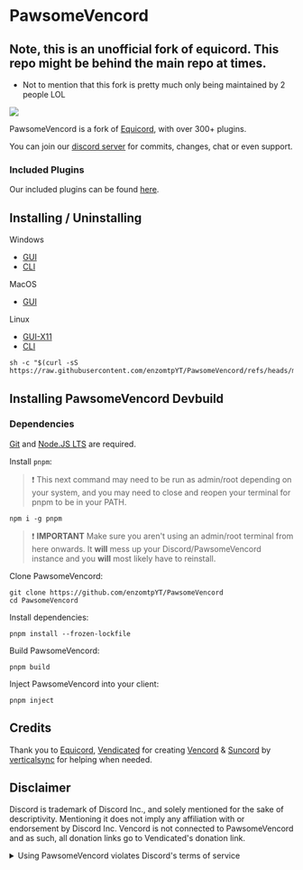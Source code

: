 # PawsomeVencord

## Note, this is an unofficial fork of equicord. This repo might be behind the main repo at times.

- Not to mention that this fork is pretty much only being maintained by 2 people LOL

![](https://img.shields.io/github/package-json/v/enzomtpYT/PawsomeVencord?style=for-the-badge&logo=github&logoColor=d3869b&label=&color=1d2021&labelColor=282828)

PawsomeVencord is a fork of [Equicord](https://github.com/equicord/equicord), with over 300+ plugins.

You can join our [discord server](https://equicord.org/discord) for commits, changes, chat or even support.

### Included Plugins

Our included plugins can be found [here](https://equicord.org/plugins).

## Installing / Uninstalling

Windows

- [GUI](https://github.com/enzomtpYT/PawsomeVencordInstaller/releases/latest/download/PawsomeVencordInstaller.exe)
- [CLI](https://github.com/enzomtpYT/PawsomeVencordInstaller/releases/latest/download/PawsomeVencordInstallerCli.exe)

MacOS

- [GUI](https://github.com/enzomtpYT/PawsomeVencordInstaller/releases/latest/download/PawsomeVencordInstaller.MacOS.zip)

Linux

- [GUI-X11](https://github.com/enzomtpYT/PawsomeVencordInstaller/releases/latest/download/PawsomeVencordInstaller-x11)
- [CLI](https://github.com/enzomtpYT/PawsomeVencordInstaller/releases/latest/download/PawsomeVencordInstallerCli-Linux)

```shell
sh -c "$(curl -sS https://raw.githubusercontent.com/enzomtpYT/PawsomeVencord/refs/heads/main/misc/install.sh)"
```

## Installing PawsomeVencord Devbuild

### Dependencies

[Git](https://git-scm.com/download) and [Node.JS LTS](https://nodejs.dev/en/) are required.

Install `pnpm`:

> :exclamation: This next command may need to be run as admin/root depending on your system, and you may need to close and reopen your terminal for pnpm to be in your PATH.

```shell
npm i -g pnpm
```

> :exclamation: **IMPORTANT** Make sure you aren't using an admin/root terminal from here onwards. It **will** mess up your Discord/PawsomeVencord instance and you **will** most likely have to reinstall.

Clone PawsomeVencord:

```shell
git clone https://github.com/enzomtpYT/PawsomeVencord
cd PawsomeVencord
```

Install dependencies:

```shell
pnpm install --frozen-lockfile
```

Build PawsomeVencord:

```shell
pnpm build
```

Inject PawsomeVencord into your client:

```shell
pnpm inject
```

## Credits

Thank you to [Equicord](https://github.com/equicord), [Vendicated](https://github.com/Vendicated) for creating [Vencord](https://github.com/Vendicated/Vencord) & [Suncord](https://github.com/verticalsync/Suncord) by [verticalsync](https://github.com/verticalsync) for helping when needed.

## Disclaimer

Discord is trademark of Discord Inc., and solely mentioned for the sake of descriptivity.
Mentioning it does not imply any affiliation with or endorsement by Discord Inc.
Vencord is not connected to PawsomeVencord and as such, all donation links go to Vendicated's donation link.

<details>
<summary>Using PawsomeVencord violates Discord's terms of service</summary>

Client modifications are against Discord’s Terms of Service.

However, Discord is pretty indifferent about them and there are no known cases of users getting banned for using client mods! So you should generally be fine if you don’t use plugins that implement abusive behaviour. But no worries, all inbuilt plugins are safe to use!

Regardless, if your account is essential to you and getting disabled would be a disaster for you, you should probably not use any client mods (not exclusive to Equicord), just to be safe

Additionally, make sure not to post screenshots with Equicord in a server where you might get banned for it

</details>
